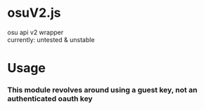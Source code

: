 # osuV2.js
osu api v2 wrapper  
currently: untested & unstable
  
# Usage    
### This module revolves around using a guest key, not an authenticated oauth key
